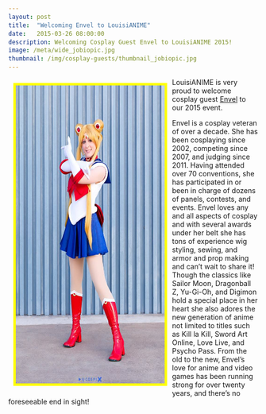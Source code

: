 ```yaml
---
layout: post
title:  "Welcoming Envel to LouisiANIME"
date:   2015-03-26 08:00:00
description: Welcoming Cosplay Guest Envel to LouisiANIME 2015!
image: /meta/wide_jobiopic.jpg
thumbnail: /img/cosplay-guests/thumbnail_jobiopic.jpg
---
```





<div class="row">
<a href="/img/cosplay-guests/jobiopic.jpg" data-lightbox="Cosplay Image 1"><img class="img-responsive" src="/img/cosplay-guests/jobiopic.jpg" alt="Envel" width="300" height="600" style="border:5px solid yellow; float:left; margin:10px;"></a>
	<p>LouisiANIME is very proud to welcome cosplay guest <a href="https://www.facebook.com/envelscosplay">Envel</a> to our 2015 event.</p>
	<p>Envel is a cosplay veteran of over a decade.  She has been cosplaying since 2002, competing since 2007, and judging since 2011. Having attended over 70 conventions, she has participated in or been in charge of dozens of panels, contests, and events. Envel loves any and all aspects of cosplay and with several awards under her belt she has tons of experience wig styling, sewing, and armor and prop making and can’t wait to share it!  Though the classics like Sailor Moon, Dragonball Z, Yu-Gi-Oh, and Digimon hold a special place in her heart she also adores the new generation of anime not limited to titles such as Kill la Kill, Sword Art Online, Love Live, and Psycho Pass.  From the old to the new, Envel’s love for anime and video games has been running strong for over twenty years, and there’s no foreseeable end in sight!</p>
</div>
